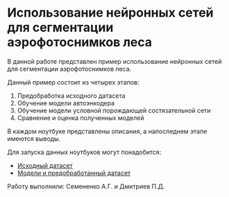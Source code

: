 # Использование нейронных сетей для сегментации аэрофотоснимков леса
В данной работе представлен пример использование нейронных сетей для сегментации аэрофотоснимков леса.

Данный пример состоит из четырех этапов:
1. Предобработка исходного датасета
1. Обучение модели автоэнкодера
1. Обучение модели условной порождающей состязательной сети
1. Сравнение и оценка полученных моделей

В каждом ноутбуке представлены описания, а напоследнем этапе имеются выводы.

Для запуска данных ноутбуков могут понадобится:
- [Исходный датасет](https://www.kaggle.com/datasets/quadeer15sh/augmented-forest-segmentation) 
- [Модели и предобработанный датасет](https://drive.google.com/drive/folders/1qINCVVLKWLtB3KlU8rXcG8TwB2Jbn7aM?usp=sharing) 

Работу выполнили: Семененко А.Г. и Дмитриев П.Д.